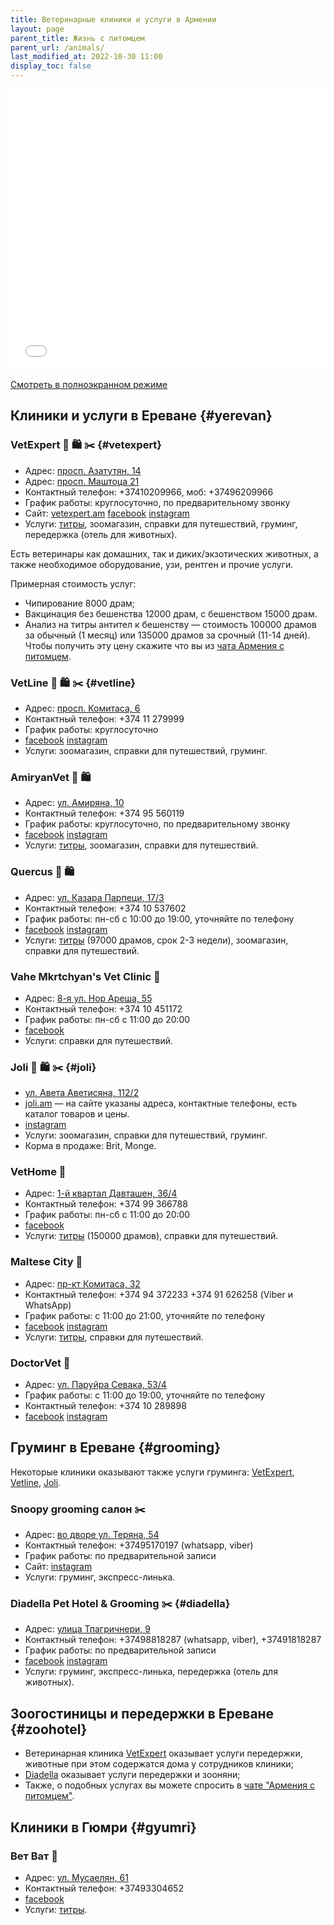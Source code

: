 ```yaml
---
title: Ветеринарные клиники и услуги в Армении
layout: page
parent_title: Жизнь с питомцем
parent_url: /animals/
last_modified_at: 2022-10-30 11:00
display_toc: false
---
```


<iframe width="100%" height="450px" frameborder="0" allowfullscreen src="//umap.openstreetmap.fr/ru/map/map_826834?scaleControl=false&miniMap=false&scrollWheelZoom=false&zoomControl=true&allowEdit=false&moreControl=false&searchControl=null&tilelayersControl=null&embedControl=null&datalayersControl=true&onLoadPanel=none&captionBar=false&datalayers=2480568%2C2480573#13/40.2012/44.5199"></iframe>

[Смотреть в полноэкранном режиме](https://umap.openstreetmap.fr/ru/map/map_826834)

## Клиники и услуги в Ереване {#yerevan}

<div class="cards vet">
<div class="card">

### VetExpert 🏥 🛍️ ✂️ {#vetexpert}

- Адрес: [просп. Азатутян, 14](https://yandex.ru/maps/org/vet_ekspert/1861952348/)
- Адрес: [просп. Маштоца 21](https://yandex.ru/maps/10262/yerevan/house/YE0YcwZgSUMAQFpqfX15cn5kbA==/)
- Контактный телефон: +37410209966, моб: +37496209966
- График работы: круглосуточно, по предварительному звонку
- Сайт: [vetexpert.am](https://vetexpert.am/ru/) [facebook](https://facebook.com/vetexpertvetgroup) [instagram](https://instagram.com/vetexpertveterinarygroup/)
- Услуги: [титры](rabies-titers.md), зоомагазин, справки для путешествий, груминг, передержка (отель для животных).

Есть ветеринары как домашних, так и диких/экзотических животных, а также необходимое оборудование, узи, рентген и прочие услуги.

Примерная стоимость услуг:
- Чипирование 8000 драм;
- Вакцинация без бешенства 12000 драм, с бешенством 15000 драм.
- Анализ на титры антител к бешенству — стоимость 100000 драмов за обычный (1 месяц)
  или 135000 драмов за срочный (11-14 дней). Чтобы получить эту цену скажите что вы из
  [чата Армения с питомцем](https://t.me/armenia_pets).

</div>
<div class="card">

### VetLine 🏥 🛍️ ✂️️ {#vetline}

- Адрес: [просп. Комитаса, 6](https://yandex.ru/maps/org/kruglosutochnaya_veterinarnaya_klinika_vetlayn/154801169156/)
- Контактный телефон: +374 11 279999
- График работы: круглосуточно
- [facebook](https://facebook.com/vetlinearmenia/) [instagram](https://instagram.com/vetline_vet.clinic/)
- Услуги: зоомагазин, справки для путешествий, груминг.

### AmiryanVet 🏥 🛍️

- Адрес: [ул. Амиряна, 10](https://yandex.ru/maps/org/amiryanvet/209808278094/)
- Контактный телефон: +374 95 560119
- График работы: круглосуточно, по предварительному звонку
- [facebook](https://facebook.com/AmiryanVeterinary) [instagram](https://instagram.com/amiryanvet/)
- Услуги: [титры](rabies-titers.md), зоомагазин, справки для путешествий.

### Quercus 🏥 🛍️

- Адрес: [ул. Казара Парпеци, 17/3](https://yandex.ru/maps/org/quercus_vet_clinic_zoosalon/181982950255/)
- Контактный телефон: +374 10 537602
- График работы: пн-сб с 10:00 до 19:00, уточняйте по телефону
- [facebook](https://facebook.com/profile.php?id=100034328929603) [instagram](https://instagram.com/vet.clinic_quercus/)
- Услуги: [титры](rabies-titers.md) (97000 драмов, срок 2-3 недели), зоомагазин, справки для путешествий.

</div>
<div class="card">

### Vahe Mkrtchyan's Vet Clinic 🏥

- Адрес: [8-я ул. Нор Ареша, 55](https://yandex.ru/maps/org/vahe_mkrtchyan_vet_clinic/106925944672/)
- Контактный телефон: +374 10 451172
- График работы: пн-сб с 11:00 до 20:00
- [facebook](https://facebook.com/VMPC2016)
- Услуги: справки для путешествий.

</div>
<div class="card">

### Joli 🏥 🛍️ ✂️ {#joli}

- [ул. Авета Аветисяна, 112/2](https://yandex.ru/maps/org/veterinarny_tsentr_dzholi/135151397057/)
- [joli.am](https://joli.am/) — на сайте указаны адреса, контактные телефоны, есть каталог товаров и цены.
- [instagram](https://instagram.com/joli_veterinary_center/)
- Услуги: зоомагазин, справки для путешествий, груминг.
- Корма в продаже: Brit, Monge.

</div>
<div class="card">

### VetHome 🏥

- Адрес: [1-й квартал Давташен, 36/4](https://yandex.ru/maps/org/vethome/111774686048/)
- Контактный телефон: +374 99 366788
- График работы: пн-сб с 11:00 до 20:00
- [facebook](https://facebook.com/vethomeyerevan)
- Услуги: [титры](rabies-titers.md) (150000 драмов), справки для путешествий.

</div>
<div class="card">

### Maltese City 🏥

- Адрес: [пр-кт Комитаса, 32](https://yandex.ru/maps/10262/yerevan/house/YE0YcwdjSUQCQFpqfX5xdX5lZg==/)
- Контактный телефон: +374 94 372233 +374 91 626258 (Viber и WhatsApp)
- График работы: с 11:00 до 21:00, уточняйте по телефону
- [facebook](https://facebook.com/maltesecity/) [instagram](https://instagram.com/maltese_city/)
- Услуги: [титры](rabies-titers.md), справки для путешествий.

</div>
<div class="card">

### DoctorVet 🏥

- Адрес: [ул. Паруйра Севака, 53/4](https://yandex.ru/maps/org/doktor_vet/24738688707/)
- График работы: с 11:00 до 19:00, уточняйте по телефону
- Контактный телефон: +374 10 289898
- [facebook](https://facebook.com/doctorvetveterinaryclinic) [instagram](https://instagram.com/doctorvetarmenia/)

</div>
</div>

## Груминг в Ереване {#grooming}

Некоторые клиники оказывают также услуги груминга: [VetExpert](#vetexpert), [Vetline](#vetline), [Joli](#joli).

### Snoopy grooming салон ✂️

- Адрес: [во дворе ул. Теряна, 54](https://yandex.ru/maps/10262/yerevan/house/YE0YcwZoQUwAQFpqfX15dH9kZw==/)
- Контактный телефон: +37495170197 (whatsapp, viber)
- График работы: по предварительной записи
- Сайт: [instagram](https://instagram.com/snoopy_grooming_salon_studio/)
- Услуги: груминг, экспресс-линька.

### Diadella Pet Hotel & Grooming ✂️ {#diadella}

- Адрес: [улица Тпагричнери, 9](https://yandex.ru/maps/10262/yerevan/house/YE0YcwVgSUEAQFpqfX12dnVhYQ==/)
- Контактный телефон: +37498818287 (whatsapp, viber), +37491818287
- График работы: по предварительной записи
- [facebook](https://www.facebook.com/profile.php?id=100064109612549) [instagram](https://www.instagram.com/diadella_/)
- Услуги: груминг, экспресс-линька, передержка (отель для животных).

## Зоогостиницы и передержки в Ереване {#zoohotel}

- Ветеринарная клиника [VetExpert](#vetexpert) оказывает услуги передержки, животные при этом содержатся дома
  у сотрудников клиники;
- [Diadella](#diadella) оказывает услуги передержки и зооняни;
- Также, о подобных услугах вы можете спросить в [чате "Армения с питомцем"](https://t.me/armenia_pets).

## Клиники в Гюмри {#gyumri}

### Вет Ват 🏥

- Адрес: [ул. Мусаелян, 61](https://yandex.ru/maps/org/vet_vat/40293317454/)
- Контактный телефон: +37493304652
- [facebook](https://facebook.com/vetvatVeterinary)
- Услуги: [титры](rabies-titers.md).
